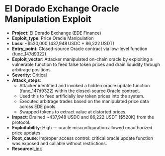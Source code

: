 # El Dorado Exchange Oracle Manipulation Exploit 

- **Project**: El Dorado Exchange (EDE Finance)
- **Exploit_type**: Price Oracle Manipulation
- **Loss**: ~$520,000 (437,948 USDC + 86,222 USDT) 
- **Entry_point**: Closed-source Oracle contract via low-level function (func_147d9322)
- **Exploit_vector**: Attacker manipulated on-chain oracle by exploiting a vulnerable function to feed false token prices and drain liquidity through arbitrage positions.
- **Severity**: Critical
- **Attack_steps**:
    - Attacker identified and invoked a hidden oracle update function (func_147d9322) within the closed-source Oracle contract.
    - Used this to feed artificially low token prices into the system.
    - Executed arbitrage trades based on the manipulated price data across EDE pools.
    - Swapped tokens to extract value at distorted prices.
- **Impact**: Drained ~437,948 USDC and 86,222 USDT ($520K) from the protocol.
- **Exploitability**: High — oracle misconfiguration allowed unauthorized price updates
- **Root_cause**: Improper access control: critical oracle update function was exposed and callable without restrictions.
- **Resource**:[Link](https://faun.pub/blockchain-weekly-379-a-detailed-analysis-on-ede-finances-520k-hack-4e45e37947d6)